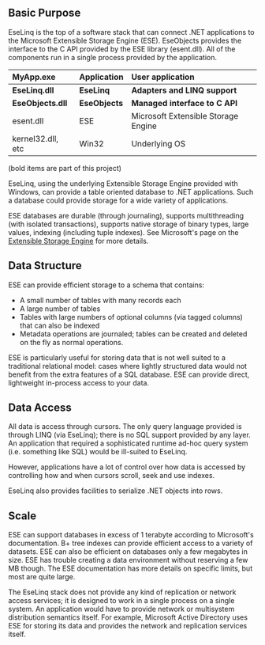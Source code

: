 ## Basic Purpose ##

EseLinq is the top of a software stack that can connect .NET applications to the Microsoft Extensible Storage Engine (ESE). EseObjects provides the interface to the C API provided by the ESE library (esent.dll). All of the components run in a single process provided by the application.

| MyApp.exe | Application | User application |
|:----------|:------------|:-----------------|
| **EseLinq.dll** | **EseLinq** | **Adapters and LINQ support** |
| **EseObjects.dll** | **EseObjects** | **Managed interface to C API** |
| esent.dll | ESE         | Microsoft Extensible Storage Engine |
| kernel32.dll, etc | Win32       | Underlying OS    |
(bold items are part of this project)

EseLinq, using the underlying Extensible Storage Engine provided with Windows, can provide a table oriented database to .NET applications. Such a database could provide storage for a wide variety of applications.

ESE databases are durable (through journaling), supports multithreading (with isolated transactions), supports native storage of binary types, large values, indexing (including tuple indexes). See Microsoft's page on the [Extensible Storage Engine](http://msdn.microsoft.com/en-us/library/ms684493%28EXCHG.10%29.aspx) for more details.

## Data Structure ##

ESE can provide efficient storage to a schema that contains:
  * A small number of tables with many records each
  * A large number of tables
  * Tables with large numbers of optional columns (via tagged columns) that can also be indexed
  * Metadata operations are journaled; tables can be created and deleted on the fly as normal operations.

ESE is particularly useful for storing data that is not well suited to a traditional relational model: cases where lightly structured data would not benefit from the extra features of a SQL database. ESE can provide direct, lightweight in-process access to your data.

## Data Access ##

All data is access through cursors. The only query language provided is through LINQ (via EseLinq); there is no SQL support provided by any layer. An application that required a sophisticated runtime ad-hoc query system (i.e. something like SQL) would be ill-suited to EseLinq.

However, applications have a lot of control over how data is accessed by controlling how and when cursors scroll, seek and use indexes.

EseLinq also provides facilities to serialize .NET objects into rows.

## Scale ##

ESE can support databases in excess of 1 terabyte according to Microsoft's documentation. B+ tree indexes can provide efficient access to a variety of datasets. ESE can also be efficient on databases only a few megabytes in size. ESE has trouble creating a data environment without reserving a few MB though. The ESE documentation has more details on specific limits, but most are quite large.

The EseLinq stack does not provide any kind of replication or network access services; it is designed to work in a single process on a single system. An application would have to provide network or multisystem distribution semantics itself. For example, Microsoft Active Directory uses ESE for storing its data and provides the network and replication services itself.